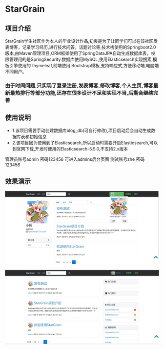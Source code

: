 # StarGrain
## 项目介绍
StarGrain学生社区作为本人的毕业设计作品,初衷是为了让同学们可以在该社区发表博客，记录学习经历,进行技术问答，话题讨论等,技术栈使用的Springboot2.0版本,由Maven管理项目,ORM框架使用了SpringDataJPA自动生成数据库表，权限管理用的是SpringSecurity.数据库使用MySQL,使用Elasticsearch实现搜索,模板引擎使用的Thymeleaf,前端使用 Bootstrap模板,支持响应式,方便移动端,电脑端不同用户。 
### 由于时间问题,只实现了登录注册,发表博客,修改博客,个人主页,博客最新最热排行等部分功能,还存在很多设计不足和实现不当,后期会继续完善

## 使用说明
- 1.该项目需要手动创建数据库blog_db(可自行修改),项目启动后会自动生成数据库表和初始信息
- 2.该项目因为使用到了Elasticsearch,所以启动时需要开启Elasticsearch,可以到官网下载,开发时使用的Elasticsearch-5.5.0,不支持2.x版本



管理员账号admin 密码123456       可进入admins后台页面
测试账号zhe 密码123456

## 效果演示

![   ](https://github.com/muzixiaozhe/StarGrain/blob/master/blog/src/main/resources/static/images/1.png)

![   ](https://github.com/muzixiaozhe/StarGrain/blob/master/blog/src/main/resources/static/images/2.png)
